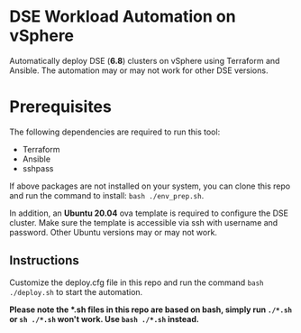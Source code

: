# DSE Workload Automation on vSphere

Automatically deploy DSE (**6.8**) clusters on vSphere using Terraform and Ansible. The automation may or may not work for other DSE versions.

# Prerequisites

The following dependencies are required to run this tool:
- Terraform
- Ansible
- sshpass

If above packages are not installed on your system, you can clone this repo and run the command to install: `bash ./env_prep.sh`. 

In addition, an **Ubuntu 20.04** ova template is required to configure the DSE cluster. Make sure the template is accessible via ssh with username and password. Other Ubuntu versions may or may not work.

## Instructions
Customize the deploy.cfg file in this repo and run the command `bash ./deploy.sh` to start the automation. 

**Please note the \*.sh files in this repo are based on bash, simply run `./*.sh` or `sh ./*.sh` won't work. Use `bash ./*.sh` instead.**
